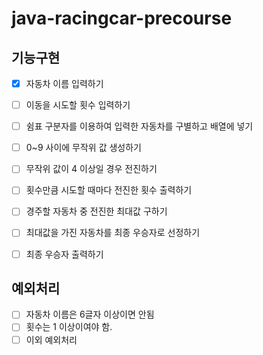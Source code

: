 # java-racingcar-precourse


## 기능구현
- [x] 자동차 이름 입력하기
- [ ] 이동을 시도할 횟수 입력하기
- [ ] 쉼표 구분자를 이용하여 입력한 자동차를 구별하고 배열에 넣기
- [ ] 0~9 사이에 무작위 값 생성하기
- [ ] 무작위 값이 4 이상일 경우 전진하기
- [ ] 횟수만큼 시도할 때마다 전진한 횟수 출력하기
- [ ] 경주할 자동차 중 전진한 최대값 구하기
- [ ] 최대값을 가진 자동차를 최종 우승자로 선정하기
- [ ] 최종 우승자 출력하기
 

## 예외처리
- [ ] 자동차 이름은 6글자 이상이면 안됨
- [ ] 횟수는 1 이상이여야 함.
- [ ] 이외 예외처리
